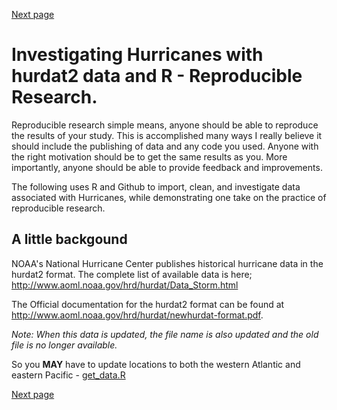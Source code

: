 [Next page](2nd.md)
# Investigating Hurricanes with hurdat2 data and R - Reproducible Research.

Reproducible research simple means, anyone should be able to reproduce the results of your study.  This is accomplished many ways I really believe it should include the publishing of data and any code you used.   Anyone with the right motivation should be to get the same results as you.  More importantly, anyone should be able to provide feedback and improvements. 

The following uses R and Github to import, clean, and investigate data associated with Hurricanes, while demonstrating one take on the practice of reproducible research.

## A little backgound

NOAA's National Hurricane Center publishes historical hurricane data in the hurdat2 format.
The complete list of available data is here;
http://www.aoml.noaa.gov/hrd/hurdat/Data_Storm.html

The Official documentation for the hurdat2 format can be found at   http://www.aoml.noaa.gov/hrd/hurdat/newhurdat-format.pdf.

*Note: When this data is updated, the file name is also updated and the old file is no longer available.*

So you **MAY** have to update locations to both the western Atlantic and eastern Pacific - [get_data.R](get_data.R#L7-L8)

[Next page](2nd.md)
